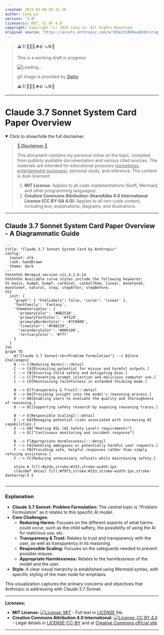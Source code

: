 ```yaml
---
created: 2025-03-04 05:31:26
author: Cong Le
version: "1.0"
license(s): MIT, CC BY 4.0
copyright: Copyright (c) 2025 Cong Le. All Rights Reserved.
original source: "https://assets.anthropic.com/m/785e231869ea8b3b/original/claude-3-7-sonnet-system-card.pdf"
---
```



> ⚠️🏗️🚧🦺🧱🪵🪨🪚🛠️👷
> 
> This is a working draft in progress
> 
> ![Loading...](https://media2.giphy.com/media/v1.Y2lkPTc5MGI3NjExMXVjejV3dnVjc2o5MXd3eXBvcDR1cHlzbHQ1Z2R6YjY0ZHpmdjJ6OCZlcD12MV9pbnRlcm5hbF9naWZfYnlfaWQmY3Q9Zw/hL9q5k9dk9l0wGd4e0/giphy.gif)
>
> gif image is provided by [Giphy](https://giphy.com)
> 
> ⚠️🏗️🚧🦺🧱🪵🪨🪚🛠️👷


----




# Claude 3.7 Sonnet System Card Paper Overview
<details open>
<summary>Click to show/hide the full disclaimer.</summary>
   
> <ins>📢 **Disclaimer** 🚨</ins>
>
> This document contains my personal notes on the topic,
> compiled from publicly available documentation and various cited sources.
> The materials are intended for educational purposes (<ins>sometimes, entertainment purposes</ins>), personal study, and reference.
> The content is dual-licensed:
> 1. **MIT License:** Applies to all code implementations (Swift, Mermaid, and other programming languages).
> 2. **Creative Commons Attribution-ShareAlike 4.0 International License (CC BY-SA 4.0):** Applies to all non-code content, including text, explanations, diagrams, and illustrations.

</details>

---

## Claude 3.7 Sonnet System Card Paper Overview - A Diagrammatic Guide 


```mermaid
---
title: "Claude 3.7 Sonnet System Card by Anthropic"
config:
  layout: elk
  look: handDrawn
  theme: dark
---
%%%%%%%% Mermaid version v11.4.1-b.14
%%%%%%%% Available curve styles include the following keywords:
%% basis, bumpX, bumpY, cardinal, catmullRom, linear, monotoneX, monotoneY, natural, step, stepAfter, stepBefore.
%%{
  init: {
    "graph": { "htmlLabels": false, 'curve': 'linear' },
    'fontFamily': 'Fantasy',
    'themeVariables': {
      'primaryColor': '#BB2528',
      'primaryTextColor': '#f529',
      'primaryBorderColor': '#7C0000',
      'lineColor': '#F8B229',
      'secondaryColor': '#006100',
      'tertiaryColor': '#fff'
    }
  }
}%%
graph TD
    A["Claude 3.7 Sonnet:<br>Problem Formulation"] --> B{Core Challenges}
    B --> C[Reducing Harms]:::detail
    C --> CA[Minimizing potential for misuse and harmful outputs.]
    C --> CB[Ensuring child safety and mitigating bias.]
    C --> CC[Preventing prompt injection and malicious computer use.]
    C --> CD[Maintaining faithfulness in extended thinking mode.]

    B --> D[Transparency & Trust]:::detail
    D --> DA[Providing insight into the model's reasoning process.]
    D --> DB[Enabling users to evaluate the quality and thoroughness of reasoning.]
    D --> DC[Supporting safety research by exposing reasoning traces.]

    B --> E[Responsible Scaling]:::detail
    E --> EA[Managing potential risks associated with increasing AI capabilities.]
    E --> EB["Meeting ASL (AI Safety Level) requirements"]
    E --> EC["Continuous monitoring and incident response"]
    
    B --> F[Appropriate Harmlessness]:::detail
    F --> FA[Handling ambiguous or potentially harmful user requests.]
    F --> FB[Providing safe, helpful responses rather than simply refusing assistance.]
    F --> FC[Reducing unnecessary refusals while maintaining safety.]
    
    style A fill:#a2da,stroke:#333,stroke-width:1px
    classDef detail fill:#f9f3,stroke:#333,stroke-width:1px,stroke-dasharray:5 5
    
```

----

### Explanation

*   **Claude 3.7 Sonnet: Problem Formulation:** The central topic is "Problem Formulation" as it relates to this specific AI model.
*   **Core Challenges:**
    *   **Reducing Harms:** Focuses on the different aspects of what harms could occur, such as the child saftery, the possibility of using the AI for malicious use, etc.
    *   **Transparency & Trust:** Relates to trust and transparency with the user, as well as transparency in its reasoning.
    *   **Responsible Scaling:** Focuses on the safeguards needed to prevent possible misuse.
    *   **Appropriate Harmlessness:** Relates to the harmlessness of the model and the user.
*   **Style:**  A clear visual hierarchy is established using Mermaid syntax, with specific styling of the main node for emphasis.

This visualization captures the primary concerns and objectives that Anthropic is addressing with Claude 3.7 Sonnet.





---
**Licenses:**

- **MIT License:**  [![License: MIT](https://img.shields.io/badge/License-MIT-yellow.svg)](LICENSE) - Full text in [LICENSE](LICENSE) file.
- **Creative Commons Attribution 4.0 International:** [![License: CC BY 4.0](https://licensebuttons.net/l/by/4.0/88x31.png)](LICENSE-CC-BY) - Legal details in [LICENSE-CC-BY](LICENSE-CC-BY) and at [Creative Commons official site](http://creativecommons.org/licenses/by/4.0/).

---